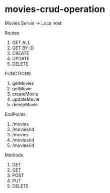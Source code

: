 # movies-crud-operation

Movies Server -> Localhost

Routes
1. GET ALL
2. GET BY ID
3. CREATE
4. UPDATE
5. DELETE

FUNCTIONS
1. getMovies
2. getMovie
3. createMovie
4. updateMovie
5. deleteMovie

EndPoints
1. /movies
2. /movies/id
3. /movies
4. /movies/id
5. /movies/id

Methods
1. GET
2. GET
3. POST
4. PUT
5. DELETE